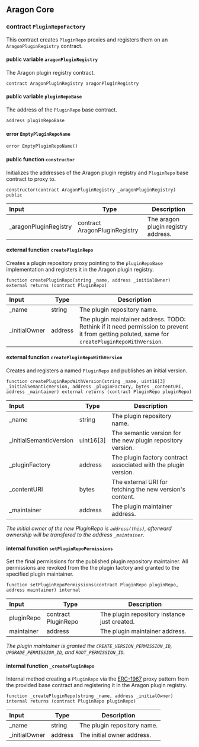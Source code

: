 ## Aragon Core

###  contract `PluginRepoFactory`

This contract creates `PluginRepo` proxies and registers them on an `AragonPluginRegistry` contract.

#### public variable `aragonPluginRegistry`

The Aragon plugin registry contract.

```solidity
contract AragonPluginRegistry aragonPluginRegistry 
```

#### public variable `pluginRepoBase`

The address of the `PluginRepo` base contract.

```solidity
address pluginRepoBase 
```

####  error `EmptyPluginRepoName`

```solidity
error EmptyPluginRepoName() 
```

#### public function `constructor`

Initializes the addresses of the Aragon plugin registry and `PluginRepo` base contract to proxy to.

```solidity
constructor(contract AragonPluginRegistry _aragonPluginRegistry) public 
```

| Input | Type | Description |
|:----- | ---- | ----------- |
| _aragonPluginRegistry | contract AragonPluginRegistry | The aragon plugin registry address. |

#### external function `createPluginRepo`

Creates a plugin repository proxy pointing to the `pluginRepoBase` implementation and registers it in the Aragon plugin registry.

```solidity
function createPluginRepo(string _name, address _initialOwner) external returns (contract PluginRepo) 
```

| Input | Type | Description |
|:----- | ---- | ----------- |
| _name | string | The plugin repository name. |
| _initialOwner | address | The plugin maintainer address. TODO: Rethink if it need permission to prevent it from getting poluted, same for `createPluginRepoWithVersion`. |

#### external function `createPluginRepoWithVersion`

Creates and registers a named `PluginRepo` and publishes an initial version.

```solidity
function createPluginRepoWithVersion(string _name, uint16[3] _initialSemanticVersion, address _pluginFactory, bytes _contentURI, address _maintainer) external returns (contract PluginRepo pluginRepo) 
```

| Input | Type | Description |
|:----- | ---- | ----------- |
| _name | string | The plugin repository name. |
| _initialSemanticVersion | uint16[3] | The semantic version for the new plugin repository version. |
| _pluginFactory | address | The plugin factory contract associated with the plugin version. |
| _contentURI | bytes | The external URI for fetching the new version's content. |
| _maintainer | address | The plugin maintainer address. |

*The initial owner of the new PluginRepo is `address(this)`, afterward ownership will be transfered to the address `_maintainer`.*

#### internal function `setPluginRepoPermissions`

Set the final permissions for the published plugin repository maintainer. All permissions are revoked from the the plugin factory and granted to the specified plugin maintainer.

```solidity
function setPluginRepoPermissions(contract PluginRepo pluginRepo, address maintainer) internal 
```

| Input | Type | Description |
|:----- | ---- | ----------- |
| pluginRepo | contract PluginRepo | The plugin repository instance just created. |
| maintainer | address | The plugin maintainer address. |

*The plugin maintainer is granted the `CREATE_VERSION_PERMISSION_ID`, `UPGRADE_PERMISSION_ID`, and `ROOT_PERMISSION_ID`.*

#### internal function `_createPluginRepo`

Internal method creating a `PluginRepo` via the [ERC-1967](https://eips.ethereum.org/EIPS/eip-1967) proxy pattern from the provided base contract and registering it in the Aragon plugin registry.

```solidity
function _createPluginRepo(string _name, address _initialOwner) internal returns (contract PluginRepo pluginRepo) 
```

| Input | Type | Description |
|:----- | ---- | ----------- |
| _name | string | The plugin repository name. |
| _initialOwner | address | The initial owner address. |

